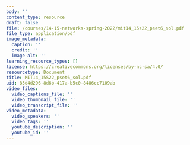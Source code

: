 ```yaml
---
body: ''
content_type: resource
draft: false
file: /courses/14-15-networks-spring-2022/mit14_15s22_pset6_sol.pdf
file_type: application/pdf
image_metadata:
  caption: ''
  credit: ''
  image-alt: ''
learning_resource_types: []
license: https://creativecommons.org/licenses/by-nc-sa/4.0/
resourcetype: Document
title: MIT14_15S22_pset6_sol.pdf
uid: 83d4d296-8d6b-417a-b5c0-8486cc7109ab
video_files:
  video_captions_file: ''
  video_thumbnail_file: ''
  video_transcript_file: ''
video_metadata:
  video_speakers: ''
  video_tags: ''
  youtube_description: ''
  youtube_id: ''
---
```

